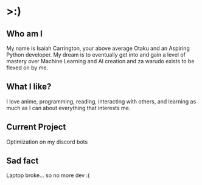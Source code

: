 # >:)

## Who am I

My name is Isaiah Carrington, your above average Otaku and an Aspiring Python developer. 
My dream is to eventually get into and gain a level of mastery over Machine Learning and AI creation and za warudo exists to be flexed on by me.

## What I like?

I love anime, programming, reading, interacting with others, and learning as much as I can about everything that interests me.

## Current Project
Optimization on my discord bots

## Sad fact
Laptop broke... so no more dev :(

